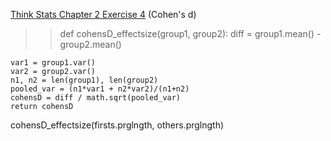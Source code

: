 [Think Stats Chapter 2 Exercise 4](http://greenteapress.com/thinkstats2/html/thinkstats2003.html#toc24) (Cohen's d)

>> def cohensD_effectsize(group1, group2):
    diff = group1.mean() - group2.mean()
    
    var1 = group1.var()
    var2 = group2.var()
    n1, n2 = len(group1), len(group2)
    pooled_var = (n1*var1 + n2*var2)/(n1+n2)
    cohensD = diff / math.sqrt(pooled_var)
    return cohensD
 
 
 cohensD_effectsize(firsts.prglngth, others.prglngth)
